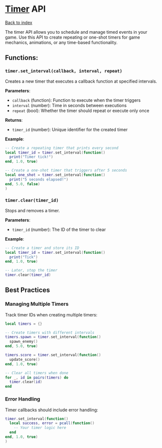 # [Timer](Timer) API

[Back to index](index.md)

The timer API allows you to schedule and manage timed events in your game. Use this API to create
repeating or one-shot timers for game mechanics, animations, or any time-based
functionality.

## Functions:

### `timer.set_interval(callback, interval, repeat)`
Creates a new timer that executes a callback function at specified intervals.

**Parameters**:
- `callback` (function): Function to execute when the timer triggers
- `interval` (number): Time in seconds between executions
- `repeat` (bool): Whether the timer should repeat or execute only once

**Returns**:
- `timer_id` (number): Unique identifier for the created timer

**Example**:
```lua
-- Create a repeating timer that prints every second
local timer_id = timer.set_interval(function()
  print("Timer tick!")
end, 1.0, true)

-- Create a one-shot timer that triggers after 5 seconds
local one_shot = timer.set_interval(function()
  print("5 seconds elapsed!")
end, 5.0, false)
)
```

### `timer.clear(timer_id)`

Stops and removes a timer.

**Parameters**:
- `timer_id` (number): The ID of the timer to clear

**Example**:
```lua
-- Create a timer and store its ID 
local timer_id = timer.set_interval(function()
  print("Tick")
end, 1.0, true)

-- Later, stop the timer
timer.clear(timer_id)
```

## Best Practices

### Managing Multiple Timers
Track timer IDs when creating multiple timers:
```lua
local timers = {}

-- Create timers with different intervals
timers.spawn = timer.set_interval(function()
  spawn_enemy()
end, 5.0, true)

timers.score = timer.set_interval(function()
  update_score()
end, 1.0, true)

-- Clear all timers when done
for _, id in pairs(timers) do 
  timer.clear(id)
end
```

### Error Handling
Timer callbacks should include error handling:
```lua
timer.set_interval(function()
  local success, error = pcall(function()
    -- Your timer logic here
  end
end, 1.0, true)
)
```
